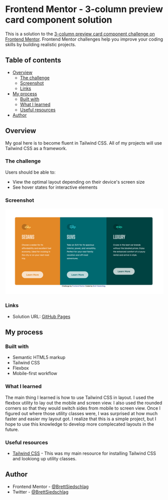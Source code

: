 # Frontend Mentor - 3-column preview card component solution

This is a solution to the [3-column preview card component challenge on Frontend Mentor](https://www.frontendmentor.io/challenges/3column-preview-card-component-pH92eAR2-). Frontend Mentor challenges help you improve your coding skills by building realistic projects. 

## Table of contents

- [Overview](#overview)
  - [The challenge](#the-challenge)
  - [Screenshot](#screenshot)
  - [Links](#links)
- [My process](#my-process)
  - [Built with](#built-with)
  - [What I learned](#what-i-learned)
  - [Useful resources](#useful-resources)
- [Author](#author)


## Overview

My goal here is to become fluent in Tailwind CSS. All of my projects will use Tailwind CSS as a framework.

### The challenge

Users should be able to:

- View the optimal layout depending on their device's screen size
- See hover states for interactive elements

### Screenshot

![](./screenshot.png)

### Links

- Solution URL: [GitHub Pages](https://brettsiedschlag.github.io/3-column-preview-card-component-main/)

## My process

### Built with

- Semantic HTML5 markup
- Tailwind CSS
- Flexbox
- Mobile-first workflow

### What I learned

The main thing I learned is how to use Tailwind CSS in layout. I used the flexbox utility to lay out the mobile and screen view. I also used the rounded corners so that they would switch sides from mobile to screen view. Once I figured out where those utility classes were, I was surprised at how much faster and easier my layout got. I realize that this is a simple project, but I hope to use this knowledge to develop more complecated layouts in the future.

### Useful resources

- [Tailwind CSS](https://tailwindcss.com/) - This was my main resource for installing Tailwind CSS and lookiong up utility classes.

## Author

- Frontend Mentor - [@BrettSiedschlag](https://www.frontendmentor.io/profile/BrettSiedschlag)
- Twitter - [@BrettSiedschlag](https://www.twitter.com/BrettSiedschlag)
